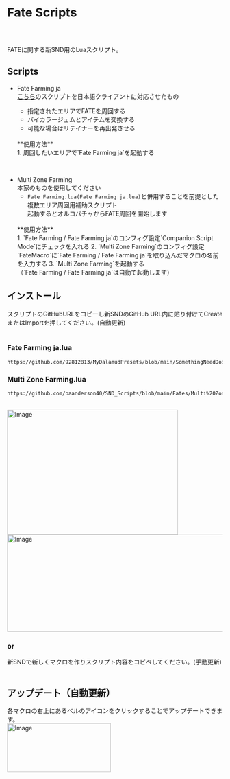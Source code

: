 # Fate Scripts<br/>　
FATEに関する新SND用のLuaスクリプト。<br/>

## Scripts<br/>
- Fate Farming ja<br/>
[こちら](https://github.com/baanderson40/SND_Scripts/blob/main/Fates/Fate%20Farming.lua)のスクリプトを日本語クライアントに対応させたもの<br/>

  - 指定されたエリアでFATEを周回する
  - バイカラージェムとアイテムを交換する
  - 可能な場合はリテイナーを再出発させる<br/>
  <br/>
  **使用方法**<br/>
  1. 周回したいエリアで`Fate Farming ja`を起動する

<br/>

- Multi Zone Farming<br/>
本家のものを使用してください
  - `Fate Farming.lua(Fate Farming ja.lua)`と併用することを前提とした複数エリア周回用補助スクリプト<br/>
  起動するとオルコパチャからFATE周回を開始します<br/>
  <br/>
  **使用方法**<br/>
  1. `Fate Farming / Fate Farming ja`のコンフィグ設定`Companion Script Mode`にチェックを入れる
  2. `Multi Zone Farming`のコンフィグ設定`FateMacro`に`Fate Farming / Fate Farming ja`を取り込んだマクロの名前を入力する
  3. `Multi Zone Farming`を起動する<br/>
    （`Fate Farming / Fate Farming ja`は自動で起動します）
  <br/>

<!-- - Occult Demiatma Farming
  - `Fate Farming.lua(Fate Farming ja.lua)`と併用することを前提としたデミアートマ収集用補助スクリプト<br/>
<br/>

- Zodiac Atma Farming
  - `Fate Farming.lua(Fate Farming ja.lua)`と併用することを前提としたアートマ収集用補助スクリプト -->

## インストール<br/>
スクリプトのGitHubURLをコピーし新SNDのGitHub URL内に貼り付けてCreateまたはImportを押してください。(自動更新)<br/>
<br/>

### Fate Farming ja.lua
```
https://github.com/92812813/MyDalamudPresets/blob/main/SomethingNeedDoing/Fate%20Farming/Fate%20Farming%20ja.lua
```
### Multi Zone Farming.lua
```
https://github.com/baanderson40/SND_Scripts/blob/main/Fates/Multi%20Zone%20Farming.lua
```
<!-- Occult Demiatma Farming.lua
```
```
Zodiac Atma Farming.lua
```
``` -->
<br/>
<img width="399" height="291" alt="Image" src="https://github.com/user-attachments/assets/b234fee7-9a5b-40c9-80d9-d562292bdc20" /><br/>
<img width="704" height="227" alt="Image" src="https://github.com/user-attachments/assets/dc5bb236-9bea-4d4b-8cae-8df7f1fa8255" />

### or

新SNDで新しくマクロを作りスクリプト内容をコピペしてください。(手動更新)<br/>
<br/>

## アップデート（自動更新）<br/>
各マクロの右上にあるベルのアイコンをクリックすることでアップデートできます。<br/>
<img width="242" height="114" alt="Image" src="https://github.com/user-attachments/assets/2be03133-549a-48e4-b230-e241d7c28369" />